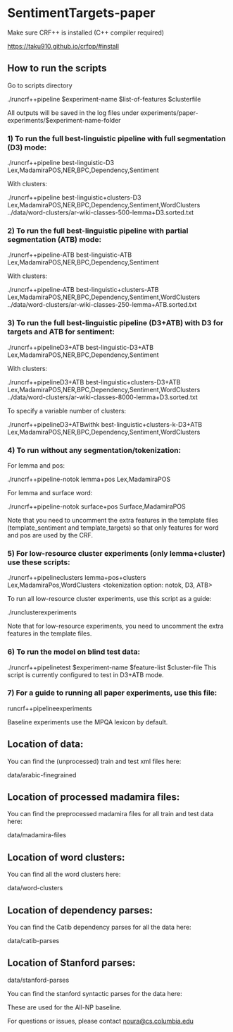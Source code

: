 # SentimentTargets-paper

Make sure CRF++ is installed (C++ compiler required)

https://taku910.github.io/crfpp/#install


## How to run the scripts

Go to scripts directory

./runcrf++pipeline $experiment-name $list-of-features $clusterfile

All outputs will be saved in the log files under experiments/paper-experiments/$experiment-name-folder


### 1) To run the full best-linguistic pipeline with full segmentation (D3) mode:

./runcrf++pipeline best-linguistic-D3 Lex,MadamiraPOS,NER,BPC,Dependency,Sentiment

With clusters:

./runcrf++pipeline best-linguistic+clusters-D3 Lex,MadamiraPOS,NER,BPC,Dependency,Sentiment,WordClusters ../data/word-clusters/ar-wiki-classes-500-lemma+D3.sorted.txt 


### 2) To run the full best-linguistic pipeline with partial segmentation (ATB) mode:

./runcrf++pipeline-ATB best-linguistic-ATB Lex,MadamiraPOS,NER,BPC,Dependency,Sentiment 

With clusters:

./runcrf++pipeline-ATB best-linguistic+clusters-ATB Lex,MadamiraPOS,NER,BPC,Dependency,Sentiment,WordClusters ../data/word-clusters/ar-wiki-classes-250-lemma+ATB.sorted.txt


### 3)  To run the full best-linguistic pipeline (D3+ATB) with  D3 for targets and ATB for sentiment:

./runcrf++pipelineD3+ATB best-linguistic-D3+ATB Lex,MadamiraPOS,NER,BPC,Dependency,Sentiment 


With clusters:

./runcrf++pipelineD3+ATB best-linguistic+clusters-D3+ATB Lex,MadamiraPOS,NER,BPC,Dependency,Sentiment,WordClusters ../data/word-clusters/ar-wiki-classes-8000-lemma+D3.sorted.txt

To specify a variable number of clusters:

./runcrf++pipelineD3+ATBwithk best-linguistic+clusters-k-D3+ATB Lex,MadamiraPOS,NER,BPC,Dependency,Sentiment,WordClusters

### 4) To run without any segmentation/tokenization:

For lemma and pos:

./runcrf++pipeline-notok lemma+pos Lex,MadamiraPOS

For lemma and surface word:

./runcrf++pipeline-notok surface+pos Surface,MadamiraPOS

Note that you need to uncomment the extra features in the template files (template_sentiment and template_targets) so that only features for word and pos are used by the CRF.

### 5) For low-resource cluster experiments (only lemma+cluster) use these scripts:

./runcrf++pipelineclusters lemma+pos+clusters Lex,MadamiraPos,WordClusters <cluster file> <k> <tokenization option: notok, D3, ATB>

To run all low-resource cluster experiments, use this script as a guide:

./runclusterexperiments

Note that for low-resource experiments, you need to uncomment the extra features in the template files.

### 6) To run the model on blind test data:

./runcrf++pipelinetest $experiment-name $feature-list $cluster-file
This script is currently configured to test in D3+ATB mode. 

### 7) For a guide to running all paper experiments, use this file:

runcrf++pipelineexperiments

Baseline experiments use the MPQA lexicon by default. 

## Location of data:

You can find the (unprocessed) train and test xml files here:

data/arabic-finegrained

## Location of processed madamira files:

You can find the preprocessed madamira files for all train and test data here:

data/madamira-files

## Location of word clusters:

You can find all the word clusters here:

data/word-clusters

## Location of dependency parses:

You can find the Catib dependency parses for all the data here:

data/catib-parses

## Location of Stanford parses:

data/stanford-parses

You can find the stanford syntactic parses for the data here:

These are used for the All-NP baseline.



For questions or issues, please contact noura@cs.columbia.edu
